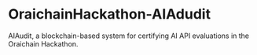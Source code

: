 # OraichainHackathon-AIAdudit
AIAudit, a blockchain-based system for certifying AI API evaluations in the Oraichain Hackathon.
